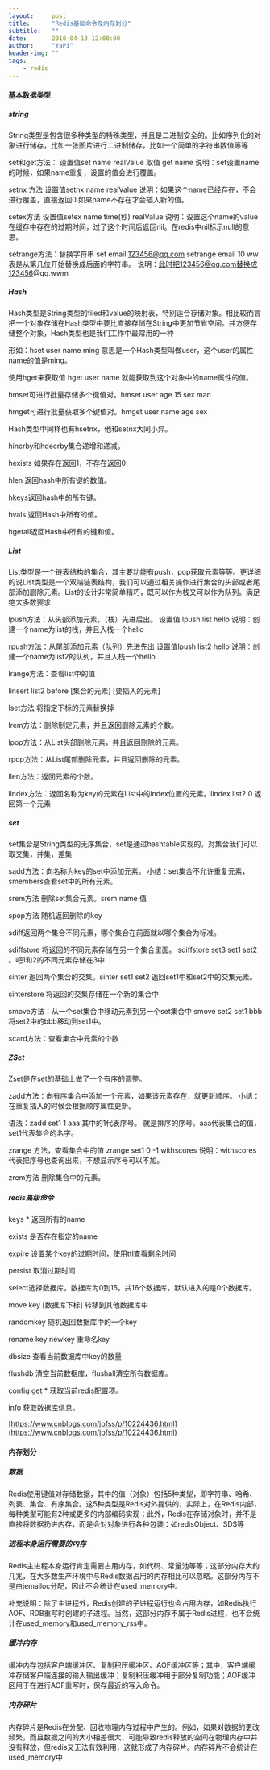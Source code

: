 ```yaml
---
layout:     post
title:      "Redis基础命令及内存划分"
subtitle:   ""
date:       2018-04-13 12:00:00
author:     "YaPi"
header-img: ""
tags:
    - redis
---
```


#### 基本数据类型
##### string
String类型是包含很多种类型的特殊类型，并且是二进制安全的。比如序列化的对象进行储存，比如一张图片进行二进制储存，比如一个简单的字符串数值等等

set和get方法：
设置值set  name realValue
取值 get name
说明：set设置name的时候，如果name重复，设置的值会进行覆盖。

setnx 方法
设置值setnx name realValue
说明：如果这个name已经存在，不会进行覆盖，直接返回0.如果name不存在才会插入新的值。

setex方法
设置值setex name time(秒) realValue
说明：设置这个name的value在缓存中存在的过期时间，过了这个时间后返回nil。在redis中nil标示null的意思。

setrange方法：替换字符串
set email 123456@qq.com
setrange email 10 ww   表是从第几位开始替换成后面的字符串。
说明：此时把123456@qq.com替换成123456@qq.wwm

##### Hash
Hash类型是String类型的filed和value的映射表，特别适合存储对象。相比较而言把一个对象存储在Hash类型中要比直接存储在String中更加节省空间。并方便存储整个对象，Hash类型也是我们工作中最常用的一种

形如：hset user name ming  意思是一个Hash类型叫做user，这个user的属性name的值是ming。

使用hget来获取值   hget user  name 就能获取到这个对象中的name属性的值。

hmset可进行批量存储多个键值对。hmset user age 15 sex man

hmget可进行批量获取多个键值对。hmget user name age sex

Hash类型中同样也有hsetnx，他和setnx大同小异。

hincrby和hdecrby集合递增和递减。

hexists 如果存在返回1，不存在返回0

hlen 返回hash中所有键的数值。

hkeys返回hash中的所有键。

hvals 返回Hash中所有的值。

hgetall返回Hash中所有的键和值。


##### List
List类型是一个链表结构的集合，其主要功能有push，pop获取元素等等。更详细的说List类型是一个双端链表结构，我们可以通过相关操作进行集合的头部或者尾部添加删除元素。List的设计非常简单精巧，既可以作为栈又可以作为队列。满足绝大多数要求

lpush方法：从头部添加元素，（栈）先进后出。
设置值 lpush list hello
说明：创建一个name为list的栈，并且入栈一个hello

rpush方法：从尾部添加元素（队列）先进先出
设置值lpush list2  hello
说明：创建一个name为list2的队列，并且入栈一个hello

lrange方法：查看list中的值

linsert list2 before [集合的元素] [要插入的元素]

lset方法  将指定下标的元素替换掉

lrem方法：删除制定元素，并且返回删除元素的个数。

lpop方法：从List头部删除元素，并且返回删除的元素。

rpop方法：从List尾部删除元素，并且返回删除的元素。

llen方法：返回元素的个数。

lindex方法：返回名称为key的元素在List中的index位置的元素。lindex  list2 0 返回第一个元素

##### set
set集合是String类型的无序集合，set是通过hashtable实现的，对集合我们可以取交集，并集，差集

sadd方法：向名称为key的set中添加元素。
小结：set集合不允许重复元素，smembers查看set中的所有元素。

srem方法  删除set集合元素。srem name 值

spop方法 随机返回删除的key

sdiff返回两个集合不同元素，哪个集合在前面就以哪个集合为标准。

sdiffstore 将返回的不同元素存储在另一个集合里面。 sdiffstore set3 set1 set2 。吧1和2的不同元素存储在3中

sinter 返回两个集合的交集。sinter set1 set2 返回set1中和set2中的交集元素。

sinterstore 将返回的交集存储在一个新的集合中

smove方法：从一个set集合中移动元素到另一个set集合中 smove set2 set1 bbb 将set2中的bbb移动到set1中。

scard方法：查看集合中元素的个数

##### ZSet
Zset是在set的基础上做了一个有序的调整。

zadd方法：向有序集合中添加一个元素，如果该元素存在，就更新顺序。
小结：在重复插入的时候会根据顺序属性更新。

语法：zadd set1 1 aaa   其中的1代表序号。 就是排序的序号。aaa代表集合的值，set1代表集合的名字。

zrange 方法，查看集合中的值 zrange set1 0 -1 withscores
说明：withscores代表把序号也查询出来，不想显示序号可以不加。

zrem方法  删除集合中的元素。


##### redis高级命令
keys * 返回所有的name

exists 是否存在指定的name

expire 设置某个key的过期时间，使用ttl查看剩余时间

persist 取消过期时间

select选择数据库，数据库为0到15，共16个数据库，默认进入的是0个数据库。

move key [数据库下标] 转移到其他数据库中

randomkey  随机返回数据库中的一个key

rename key newkey 重命名key

dbsize 查看当前数据库中key的数量

flushdb 清空当前数据库，flushall清空所有数据库。

config get * 获取当前redis配置项。

info 获取数据库信息。


[https://www.cnblogs.com/jpfss/p/10224436.html](https://www.cnblogs.com/jpfss/p/10224436.html)



#### 内存划分

##### 数据

Redis使用键值对存储数据，其中的值（对象）包括5种类型，即字符串、哈希、列表、集合、有序集合。这5种类型是Redis对外提供的，实际上，在Redis内部，每种类型可能有2种或更多的内部编码实现；此外，Redis在存储对象时，并不是直接将数据扔进内存，而是会对对象进行各种包装：如redisObject、SDS等

##### 进程本身运行需要的内存

Redis主进程本身运行肯定需要占用内存，如代码、常量池等等；这部分内存大约几兆，在大多数生产环境中与Redis数据占用的内存相比可以忽略。这部分内存不是由jemalloc分配，因此不会统计在used_memory中。

补充说明：除了主进程外，Redis创建的子进程运行也会占用内存，如Redis执行AOF、RDB重写时创建的子进程。当然，这部分内存不属于Redis进程，也不会统计在used_memory和used_memory_rss中。

##### 缓冲内存
缓冲内存包括客户端缓冲区、复制积压缓冲区、AOF缓冲区等；其中，客户端缓冲存储客户端连接的输入输出缓冲；复制积压缓冲用于部分复制功能；AOF缓冲区用于在进行AOF重写时，保存最近的写入命令。

##### 内存碎片
内存碎片是Redis在分配、回收物理内存过程中产生的。例如，如果对数据的更改频繁，而且数据之间的大小相差很大，可能导致redis释放的空间在物理内存中并没有释放，但redis又无法有效利用，这就形成了内存碎片。内存碎片不会统计在used_memory中